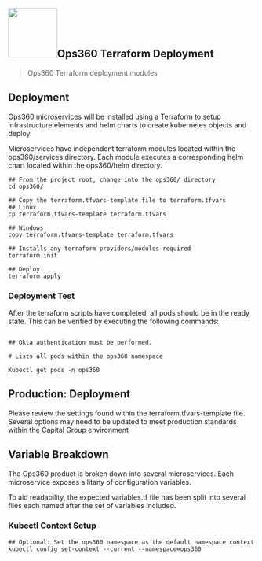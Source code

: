 <div><h2><img src="../alveo-small.png" width="100" height="100">Ops360 Terraform Deployment</h2></div>

> Ops360 Terraform deployment modules

## Deployment

Ops360 microservices will be installed using a Terraform to setup infrastructure elements and helm charts to create kubernetes objects and deploy.

Microservices have independent terraform modules located within the ops360/services directory. Each module executes a corresponding helm chart located within the ops360/helm directory.

```shell
## From the project root, change into the ops360/ directory
cd ops360/

## Copy the terraform.tfvars-template file to terraform.tfvars
## Linux
cp terraform.tfvars-template terraform.tfvars

## Windows
copy terraform.tfvars-template terraform.tfvars

## Installs any terraform providers/modules required
terraform init

## Deploy
terraform apply
```

### Deployment Test

After the terraform scripts have completed, all pods should be in the ready state. This can be verified by executing the following commands:

```

## Okta authentication must be performed.

# Lists all pods within the ops360 namespace

Kubectl get pods -n ops360

```

## Production: Deployment

Please review the settings found within the terraform.tfvars-template file. Several options may need to be updated to meet production standards within the Capital Group environment

## Variable Breakdown

The Ops360 product is broken down into several microservices. Each microservice exposes a litany of configuration variables.

To aid readability, the expected variables.tf file has been split into several files each named after the set of variables included.

### Kubectl Context Setup

```shell
## Optional: Set the ops360 namespace as the default namespace context
kubectl config set-context --current --namespace=ops360
```
